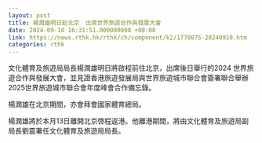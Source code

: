 ```yaml
---
layout: post
title: 楊潤雄明日赴北京　出席世界旅遊合作與發展大會
date: 2024-09-10 16:31:51.000000000 +08:00
link: https://news.rthk.hk/rthk/ch/component/k2/1770075-20240910.htm
categories: rthk
---
```


文化體育及旅遊局局長楊潤雄明日將啟程前往北京，出席後日舉行的2024 世界旅遊合作與發展大會，並見證香港旅遊發展局與世界旅遊城市聯合會簽署聯合舉辦2025世界旅遊城市聯合會年度峰會合作備忘錄。
 
楊潤雄在北京期間，亦會拜會國家體育總局。
 
楊潤雄將於本月13日離開北京啓程返港。他離港期間，將由文化體育及旅遊局副局長劉震署任文化體育及旅遊局局長。
